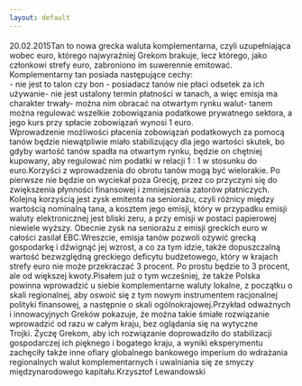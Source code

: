 ```yaml
---
layout: default
---
```


<!--221--><p style="margin: 0px 0px 18px; font-size: 18px; font-family: Helvetica;">
20.02.2015Tan to nowa grecka waluta komplementarna, czyli uzupełniająca wobec euro, którego najwyraźniej Grekom brakuje, lecz którego, jako członkowi strefy euro, zabroniono im suwerennie emitować. Komplementarny tan posiada następujące cechy:<br>- nie jest to talon czy bon - posiadacz tanów nie płaci odsetek za ich używanie- nie jest ustalony termin płatności w tanach, a więc emisja ma charakter trwały- można nim obracać na otwartym rynku walut- tanem można regulować wszelkie zobowiązania podatkowe prywatnego sektora, a jego kurs przy spłacie zobowiązań wynosi 1 euro.<br>Wprowadzenie możliwości płacenia zobowiązań podatkowych za pomocą tanów będzie niewątpliwie miało stabilizujący dla jego wartości skutek, bo gdyby wartość tanów spadła na&nbsp;otwartym rynku, będzie on chętniej kupowany, aby regulować nim podatki w relacji 1 : 1 w stosunku do euro.Korzyści z wprowadzenia do obrotu tanów mogą być wielorakie. Po pierwsze nie będzie on wyciekał poza Grecję, przez co przyczyni się do zwiększenia płynności finansowej i zmniejszenia zatorów płatniczych. Kolejną korzyścią jest zysk emitenta na seniorażu, czyli różnicy między wartością nominalną tana, a kosztem jego emisji, który w przypadku emisji waluty elektronicznej jest bliski zeru, a przy emisji w postaci papierowej niewiele wyższy. Obecnie zysk na seniorażu z emisji greckich euro w całości zasilał EBC.Wreszcie, emisja tanów pozwoli ożywić grecką gospodarkę i dźwignąć jej wzrost, a co za tym idzie, także dopuszczalną wartość bezwzględną greckiego deficytu budżetowego, który w krajach strefy euro nie może przekraczać 3 procent. Po prostu będzie to 3 procent, ale od większej kwoty.Pisałem już o tym wcześniej, że także Polska powinna wprowadzić u siebie komplementarne waluty lokalne, z początku o skali regionalnej, aby oswoić się z tym nowym instrumentem racjonalnej polityki finansowej, a następnie o skali ogólnokrajowej.Przykład odważnych i innowacyjnych Greków pokazuje, że można takie śmiałe rozwiązanie wprowadzić od razu w całym kraju, bez oglądania się na wytyczne Trojki.&nbsp;Życzę Grekom, aby ich rozwiązanie doprowadziło do stabilizacji gospodarczej ich pięknego i bogatego kraju, a wyniki eksperymentu zachęciły także inne ofiary globalnego bankowego imperium do wdrażania regionalnych walut komplementarnych i uwalniania się ze smyczy międzynarodowego kapitału.Krzysztof Lewandowski</p>